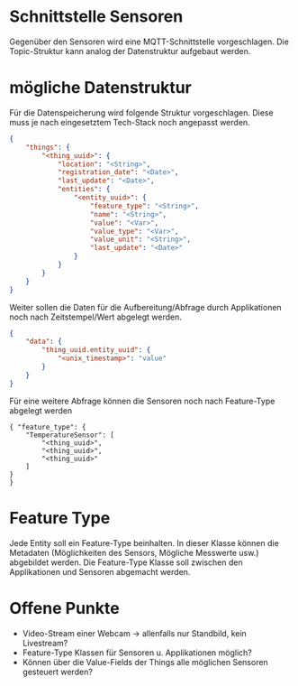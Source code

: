 # Schnittstelle Sensoren 

Gegenüber den Sensoren wird eine MQTT-Schnittstelle vorgeschlagen.
Die Topic-Struktur kann analog der Datenstruktur aufgebaut werden. 


# mögliche Datenstruktur
Für die Datenspeicherung wird folgende Struktur vorgeschlagen. 
Diese muss je nach eingesetztem Tech-Stack noch angepasst werden. 

```json
{
    "things": {
        "<thing_uuid>": {
            "location": "<String>",
            "registration_date": "<Date>",
            "last_update": "<Date>",
            "entities": {
                "<entity_uuid>": {
                    "feature_type": "<String>",
                    "name": "<String>",
                    "value": "<Var>",
                    "value_type": "<Var>", 
                    "value_unit": "<String>",
                    "last_update": "<Date>"
                }
            }
        }
    }
}
```

Weiter sollen die Daten für die Aufbereitung/Abfrage durch Applikationen noch nach Zeitstempel/Wert abgelegt werden.

```json
{
    "data": {
        "thing_uuid.entity_uuid": {
            "<unix_timestamp>": "value"
        }
    }
}
```

Für eine weitere Abfrage können die Sensoren noch nach Feature-Type abgelegt werden
```
{ "feature_type": {
    "TemperatureSensor": [
        "<thing_uuid>",
        "<thing_uuid>",
        "<thing_uuid>"
    ]
}
}
```

# Feature Type
Jede Entity soll ein Feature-Type beinhalten. In dieser Klasse können die Metadaten (Möglichkeiten des Sensors, Mögliche Messwerte usw.) abgebildet werden. Die Feature-Type Klasse soll zwischen den Applikationen und Sensoren abgemacht werden. 


# Offene Punkte 
* Video-Stream einer Webcam -> allenfalls nur Standbild, kein Livestream? 
* Feature-Type Klassen für Sensoren u. Applikationen möglich? 
* Können über die Value-Fields der Things alle möglichen Sensoren gesteuert werden? 

